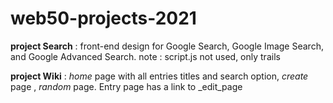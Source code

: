 # web50-projects-2021
**project Search** : front-end design for Google Search, Google Image Search, and Google Advanced Search.
note   : script.js not used, only trails
        
**project Wiki** : _home_ page with all entries titles and search option, _create_ page , _random_ page. Entry page has a link to _edit_page
